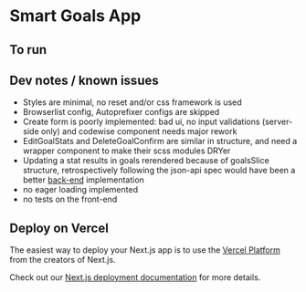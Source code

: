 # Smart Goals App

## To run


## Dev notes / known issues
* Styles are minimal, no reset and/or css framework is used
* Browserlist config, Autoprefixer configs are skipped
* Create form is poorly implemented: bad ui, no input validations (server-side
only) and codewise component needs major rework
* EditGoalStats and DeleteGoalConfirm are similar in structure, and need a 
wrapper component to make their scss modules DRYer
* Updating a stat results in goals rerendered because of goalsSlice structure,
retrospectively following the json-api spec would have been a better 
[back-end](https://github.com/ianaverno/smart-goal-api) implementation
* no eager loading implemented
* no tests on the front-end



## Deploy on Vercel

The easiest way to deploy your Next.js app is to use the [Vercel Platform](https://vercel.com/new?utm_medium=default-template&filter=next.js&utm_source=create-next-app&utm_campaign=create-next-app-readme) from the creators of Next.js.

Check out our [Next.js deployment documentation](https://nextjs.org/docs/deployment) for more details.
